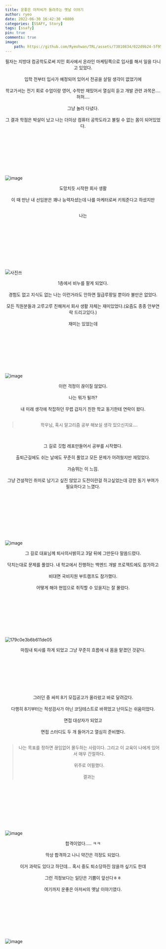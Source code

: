 ```yaml
---
title: 운좋은 아저씨가 들려주는 옛날 이야기
author: ryeo
date: 2022-06-30 16:42:30 +0800
categories: [SSAFY, Story]
tags: [ssafy]
pin: true
comments: true
image:
    path: https://github.com/Ryeohwan/TRL/assets/73810834/022d9b24-5f95-4890-bc87-c4e639481237
---
```

<center>
필자는 지방대 컴공학도로써 지인 회사에서 온라인 마케팅쪽으로 입사를 해서 일을 다니고 있었다.
<br><br>
입학 전부터 입사가 예정되어 있어서 전공을 살릴 생각이 없었기에 
<br><br>
학교가서는 전기 회로 수업이랑 영어, 수학만 재밌어서 열심히 듣고 개발 관련 과목은....허허....
<br><br>
그냥 놀러 다녔다.
<br><br>
그 결과 학점은 박살이 났고 나는 더이상 컴퓨터 공학도라고 불릴 수 없는 몸이 되어있었다.
</center>
<br>
<br>
<br>
<br>
<br>
<br>
<br>
<br>


![image](https://github.com/Ryeohwan/TRL/assets/73810834/07fb8b84-d2ad-482b-86d3-4cbdde823bf7)

<center>
도망치듯 시작한 회사 생활
<br><br>
이 때 만난 내 선임분은 꽤나 능력자셨는데 나를 마케터로써 키워준다고 하셨지만
<br><br>

나는
</center>

<br>
<br>
<br>
<br>
<br>
<br>
<br>
<br>


![사진쓰](https://github.com/Ryeohwan/TRL/assets/73810834/00bcd461-db50-470d-99ca-36502c2e2818)

<center>
1층에서 비누를 팔게 되었다.
<br><br>
경험도 없고 지식도 없는 나는 이런거라도 안하면 월급루팡일 뿐이라 불만은 없었다.
<br><br>
모든 직원분들과 고루고루 친해져서 회사 생활 자체는 재미있었다.(요즘도 종종 안부연락 드리고있다.)
<br><br>
재미는 있었는데
</center>

<br>
<br>
<br>
<br>
<br>
<br>
<br>
<br>

![image](https://github.com/Ryeohwan/TRL/assets/73810834/fd159222-b99b-4d5f-a791-bf259e227a8e)

<center>
이런 걱정이 끊이질 않았다.
<br><br>
나는 뭐가 될까?
<br><br>
내 미래 생각에 착잡하던 무렵 갑자기 친한 학교 동기한테 연락이 왔다.
<br><br>

> 학우님, 혹시 알고리즘 공부 해보실 생각 있으신지요....

<br><br>
그 길로 깃헙 레포만들어서 공부를 시작했다.
<br><br>
출퇴근길에도 쉬는 날에도 꾸준히 풀었고 모든 문제가 어려웠지만 재밌었다.
<br><br>
가슴뛰는 이 느낌.
<br><br>
그냥 건설적인 취미로 남기고 싶진 않았고 도전이란걸 하고싶었는데 강한 동기 부여가 필요하다고 느꼈다.
</center>

<br>
<br>
<br>
<br>
<br>
<br>
<br>
<br>


![image](https://github.com/Ryeohwan/TRL/assets/73810834/47edeecf-69a3-4942-99c6-814c041aff3d)

<center>
그 길로 대표님께 퇴사의사밝히고 3달 뒤에 그만둔다 말씀드렸다.
<br><br>
닥치는대로 문제를 풀었다. 내 학교에서 진행하는 백엔드 개발 프로젝트에도 참가하고
<br><br>
비대면 국비지원 부트캠프도 참가했다.
<br><br>
어떻게 해야 현업으로 취직할 수 있을지는 잘 몰랐다.
</center>

<br>
<br>
<br>
<br>
<br>
<br>
<br>
<br>


![179c0e3b6b611de05](https://github.com/Ryeohwan/TRL/assets/73810834/f1149c0b-cdf6-4d16-a549-f7c3316bc086)

<center>
마침내 퇴사를 하게 되었고 그냥 꾸준히 흐름에 내 몸을 맡겼던 것같다.


<br>
<br>
<br>
<br>
<br>
<br>
<br>
<br>



그러던 중 싸피 8기 모집공고가 올라왔고 바로 달려갔다.
<br><br>
다행히 8기부터는 적성검사가 아닌 코딩테스트로 바뀌었고 난이도는 쉬움이었다.
<br><br>
면접 대상자가 되었고
<br><br>
면접 스터디도 두 개 들어가고 열심히 준비했다.
<br><br>

>나는 목표를 정하면 끊임없어 몰두하는 사람이다. 그리고 이 교육이 나에게 있어서 매우 간절하다.
<br><br>
위주로 어필했다.
<br><br>
결과는
</center>

<br>
<br>
<br>
<br>
<br>
<br>
<br>
<br>



![image](https://github.com/Ryeohwan/TRL/assets/73810834/3a833b50-ec72-4eaa-8a1c-f00298c22bde)

<center>
합격이었다..... ㅋㅋ
<br><br>
막상 합격하고 나니 약간은 걱정도 되었다.
<br><br>
이거 과락도 있다고 하던데... 혹시 중도 퇴소당하진 않을까 싶기도 한데 
<br><br>
그런 걱정보다는 일단은 기쁨이 앞선다ㅎㅎ 
<br><br>
여기까지 운좋은 아저씨의 옛날 이야기였다.
</center>

<br>
<br>
<br>
<br>
<br>
<br>
<br>
<br>

![image](https://github.com/Ryeohwan/TRL/assets/73810834/e4f0e756-c3f4-40de-8189-2914825be590)




